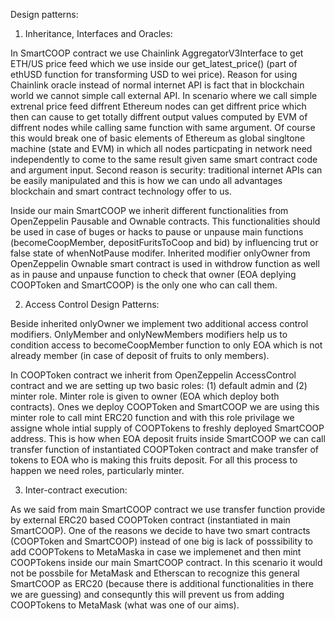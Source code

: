 
 Design patterns:

1) Inheritance, Interfaces and Oracles: 

In SmartCOOP contract we use Chainlink AggregatorV3Interface to get ETH/US price feed which we use inside our get_latest_price() (part of ethUSD function for transforming USD to wei price). Reason for using Chainlink oracle instead of normal internet API is fact that in blockchain world we cannot simple call external API. In scenario where we call simple extrenal price feed diffrent Ethereum nodes can get diffrent price which then can cause to get totally diffrent output values computed by EVM of diffrent nodes while calling same function with same argument. Of course this would break one of basic elements of Ethereum as global singltone machine (state and EVM) in which all nodes particpating in network need independently to come to the same result given same smart contract code and argument input. Second reason is security: traditional internet APIs can be easily manipulated and this is how we can undo all advantages blockchain and smart contract technology offer to us.

Inside our main SmartCOOP we inherit different functionalities from OpenZeppelin Pausable and Ownable contracts. This functionalities should be used in case of buges or hacks to pause or unpause main functions (becomeCoopMember, depositFuritsToCoop and bid) by influencing trut or false state of whenNotPause modifer. Inherited modifier onlyOwner from OpenZeppelin Ownable smart contract is used in withdrow function as well as in pause and unpause function to check that owner (EOA deplying COOPToken and SmartCOOP) is the only one who can call them.  

2) Access Control Design Patterns: 

Beside inherited onlyOwner we implement two additional access control modifiers. OnlyMember and onlyNewMembers modifiers help us to condition access to becomeCoopMember function to only EOA which is not already member (in case of deposit of fruits to only members). 

In COOPToken contract we inherit from OpenZeppelin AccessControl contract and we are setting up two basic roles: (1) default admin and (2) minter role. Minter role is given to owner (EOA which deploy both contracts). Ones we deploy COOPToken and SmartCOOP we are using this minter role to call mint ERC20 function and with this role privilage we assigne whole intial supply of COOPTokens to freshly deployed SmartCOOP address. This is how when EOA deposit fruits inside SmartCOOP we can call transfer function of instantiated COOPToken contract and make transfer of tokens to EOA who is making this fruits deposit. For all this process to happen we need roles, particularly minter. 

3) Inter-contract execution: 

As we said from main SmartCOOP contract we use transfer function provide by external ERC20 based COOPToken contract (instantiated in main SmartCOOP). One of the reasons we decide to have two smart contracts (COOPToken and SmartCOOP) instead of one big is lack of posssibility to add COOPTokens to MetaMaska in case we implemenet and then mint COOPTokens inside our main SmartCOOP contract. In this scenario it would not be possbile for MetaMask and Etherscan to recognize this general SmartCOOP as ERC20 (because there is additional functionalities in there we are guessing) and consequntly this will prevent us from adding COOPTokens to MetaMask (what was one of our aims).  
